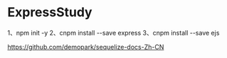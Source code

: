 # ExpressStudy
1、npm init -y
2、cnpm install --save express
3、cnpm install --save ejs

https://github.com/demopark/sequelize-docs-Zh-CN